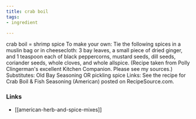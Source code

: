 ```yaml
---
title: crab boil
tags:
- ingredient

---
```

crab boil = shrimp spice To make your own: Tie the following spices in a muslin bag or in cheesecloth: 3 bay leaves, a small piece of dried ginger, and 1 teaspoon each of black peppercorns, mustard seeds, dill seeds, coriander seeds, whole cloves, and whole allspice. (Recipe taken from Polly Clingerman's excellent Kitchen Companion. Please see my sources.) Substitutes: Old Bay Seasoning OR pickling spice Links: See the recipe for Crab Boil & Fish Seasoning (American) posted on RecipeSource.com.

### Links

* [[american-herb-and-spice-mixes]]
